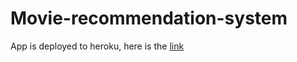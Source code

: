 # Movie-recommendation-system

App is deployed to heroku, here is the [link](https://rec-movie.herokuapp.com/)

